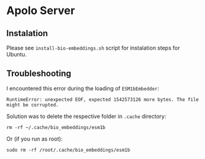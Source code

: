 # Apolo Server
## Instalation
Please see `install-bio-embeddings.sh` script for instalation steps for Ubuntu.

## Troubleshooting
I encountered this error during the loading of `ESM1bEmbedder`:
```
RuntimeError: unexpected EOF, expected 1542573126 more bytes. The file might be corrupted.
```
Solution was to delete the respective folder in `.cache` directory:
```
rm -rf ~/.cache/bio_embeddings/esm1b
```
Or (if you run as root):
```
sudo rm -rf /root/.cache/bio_embeddings/esm1b
```
